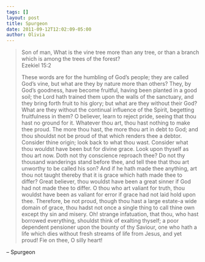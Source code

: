 ```yaml
---
tags: []
layout: post
title: Spurgeon
date: 2011-09-12T12:02:09-05:00
author: Olivia
---
```


> Son of man, What is the vine tree more than any tree, or than a branch which is among the trees of the forest?<br/>
> Ezekiel 15:2
>
> These words are for the humbling of God’s people; they are called God’s vine, but what are they by nature more than others? They, by God’s goodness, have become fruitful, having been planted in a good soil; the Lord hath trained them upon the walls of the sanctuary, and they bring forth fruit to his glory; but what are they without their God? What are they without the continual influence of the Spirit, begetting fruitfulness in them? O believer, learn to reject pride, seeing that thou hast no ground for it. Whatever thou art, thou hast nothing to make thee proud. The more thou hast, the more thou art in debt to God; and thou shouldst not be proud of that which renders thee a debtor. Consider thine origin; look back to what thou wast. Consider what thou wouldst have been but for divine grace. Look upon thyself as thou art now. Doth not thy conscience reproach thee? Do not thy thousand wanderings stand before thee, and tell thee that thou art unworthy to be called his son? And if he hath made thee anything, art thou not taught thereby that it is grace which hath made thee to differ? Great believer, thou wouldst have been a great sinner if God had not made thee to differ. O thou who art valiant for truth, thou wouldst have been as valiant for error if grace had not laid hold upon thee. Therefore, be not proud, though thou hast a large estate-a wide domain of grace, thou hadst not once a single thing to call thine own except thy sin and misery. Oh! strange infatuation, that thou, who hast borrowed everything, shouldst think of exalting thyself; a poor dependent pensioner upon the bounty of thy Saviour, one who hath a life which dies without fresh streams of life from Jesus, and yet proud! Fie on thee, O silly heart!

– Spurgeon
